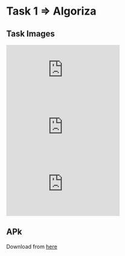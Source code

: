 # Task 1 => Algoriza

## Task Images

![alt text](https://fv9-4.failiem.lv/thumb_show.php?i=ehjpe4vfc&view)
![alt text](https://fv9-3.failiem.lv/thumb_show.php?i=9cn7hqs2w&view)
![alt text](https://fv9-1.failiem.lv/thumb_show.php?i=h6zhfyy4x&view)

## APk
Download from [here](https://disk.yandex.com/d/g82WWsK6YDasUQ)
